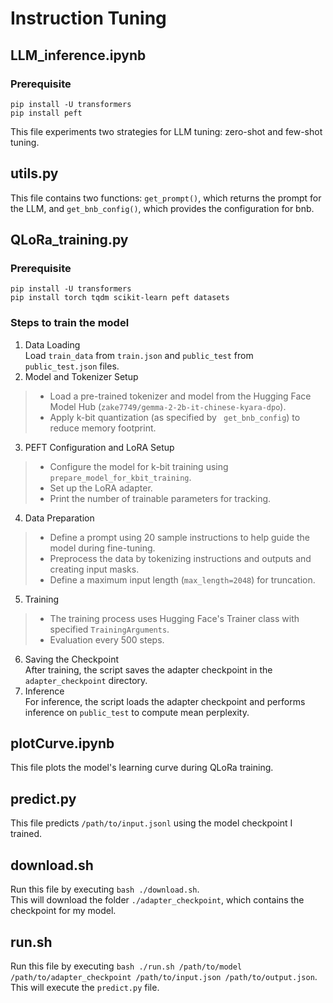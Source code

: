 # Instruction Tuning

## LLM_inference.ipynb
### Prerequisite
```pip install -U transformers``` <br>
```pip install peft``` <br>

This file experiments two strategies for LLM tuning: zero-shot and few-shot tuning.

## utils.py
This file contains two functions: ```get_prompt()```, which returns the prompt for the LLM, and ```get_bnb_config()```, which provides the configuration for bnb.

## QLoRa_training.py
### Prerequisite
```pip install -U transformers``` <br>
```pip install torch tqdm scikit-learn peft datasets``` <br>
### Steps to train the model
1. Data Loading <br>
Load ```train_data``` from ```train.json``` and ```public_test``` from ```public_test.json``` files.
2. Model and Tokenizer Setup 
>* Load a pre-trained tokenizer and model from the Hugging Face Model Hub (```zake7749/gemma-2-2b-it-chinese-kyara-dpo```).
>* Apply k-bit quantization (as specified by ``` get_bnb_config```) to reduce memory footprint.
3. PEFT Configuration and LoRA Setup
>* Configure the model for k-bit training using ```prepare_model_for_kbit_training```.
>* Set up the LoRA adapter.
>* Print the number of trainable parameters for tracking.
4. Data Preparation
>* Define a prompt using 20 sample instructions to help guide the model during fine-tuning.
>* Preprocess the data by tokenizing instructions and outputs and creating input masks.
>* Define a maximum input length (```max_length=2048```) for truncation.
5. Training
>* The training process uses Hugging Face's Trainer class with specified ```TrainingArguments```.
>* Evaluation every 500 steps.
6. Saving the Checkpoint <br>
After training, the script saves the adapter checkpoint in the ```adapter_checkpoint``` directory.
7. Inference <br>
For inference, the script loads the adapter checkpoint and performs inference on ```public_test``` to compute mean perplexity.

## plotCurve.ipynb
This file plots the model's learning curve during QLoRa training.

## predict.py
This file predicts ```/path/to/input.jsonl``` using the model checkpoint I trained.

## download.sh
Run this file by executing ```bash ./download.sh```. <br>
This will download the folder ```./adapter_checkpoint```, which contains the checkpoint for my model.

## run.sh
Run this file by executing ```bash ./run.sh /path/to/model /path/to/adapter_checkpoint /path/to/input.json /path/to/output.json```. <br>
This will execute the ```predict.py``` file.